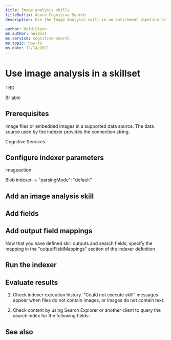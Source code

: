 ```yaml
---
title: Image analysis skills
titleSuffix: Azure Cognitive Search
description: Use the Image Analysis skill in an enrichment pipeline to create searchable text from images.

author: HeidiSteen
ms.author: heidist
ms.service: cognitive-search
ms.topic: how-to
ms.date: 12/14/2021
---
```


# Use image analysis in a skillset

TBD

Billable

## Prerequisites

Image files or embedded images in a supported data source. The data source used by the indexer provides the connection string.

Cognitive Services

## Configure indexer parameters

imageaction

Blob indexer -> "parsingMode": "default"

## Add an image analysis skill

## Add fields

## Add output field mappings

Now that you have defined skill outputs and search fields, specify the mapping in the "outputFieldMappings" section of the indexer definition

## Run the indexer

## Evaluate results

1. Check indexer execution history. "Could not execute skill" messages appear when files do not contain images, or images do not contain text.

1. Check content by using Search Explorer or another client to query the search index for the following fields:

## See also


